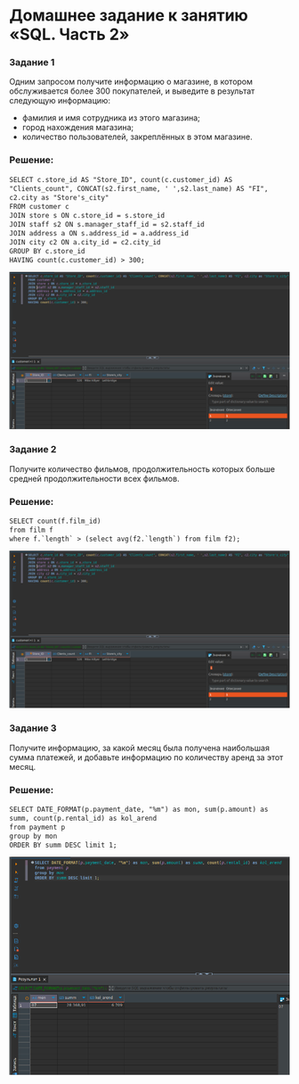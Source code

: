 # Домашнее задание к занятию «SQL. Часть 2»

### Задание 1

Одним запросом получите информацию о магазине, в котором обслуживается более 300 покупателей, и выведите в результат следующую информацию: 
- фамилия и имя сотрудника из этого магазина;
- город нахождения магазина;
- количество пользователей, закреплённых в этом магазине.

### Решение:

```
SELECT c.store_id AS "Store_ID", count(c.customer_id) AS "Clients_count", CONCAT(s2.first_name, ' ',s2.last_name) AS "FI", c2.city as "Store's_city"  
FROM customer c  
JOIN store s ON c.store_id = s.store_id   
JOIN staff s2 ON s.manager_staff_id = s2.staff_id   
JOIN address a ON s.address_id = a.address_id   
JOIN city c2 ON a.city_id = c2.city_id  
GROUP BY c.store_id  
HAVING count(c.customer_id) > 300;
```
![answer1](image-1.png)

### Задание 2

Получите количество фильмов, продолжительность которых больше средней продолжительности всех фильмов.

### Решение:
```
SELECT count(f.film_id)
from film f 
where f.`length` > (select avg(f2.`length`) from film f2);
```
![answer2](image-1.png)

### Задание 3

Получите информацию, за какой месяц была получена наибольшая сумма платежей, и добавьте информацию по количеству аренд за этот месяц.

### Решение:
```
SELECT DATE_FORMAT(p.payment_date, "%m") as mon, sum(p.amount) as summ, count(p.rental_id) as kol_arend
from payment p 
group by mon
ORDER BY summ DESC limit 1;
```
![answer3](image-2.png)
